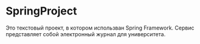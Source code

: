 # SpringProject
Это текстовый проект, в котором использван Spring Framework. Сервис представляет собой электронный журнал для университета.
